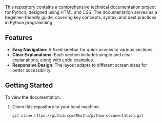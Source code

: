 This repository contains a comprehensive technical documentation project for Python, designed using HTML and CSS. The documentation serves as a beginner-friendly guide, covering key concepts, syntax, and best practices in Python programming.


## Features

- **Easy Navigation**: A fixed sidebar for quick access to various sections.
- **Clear Explanations**: Each section includes simple and clear explanations, along with code examples.
- **Responsive Design**: The layout adapts to different screen sizes for better accessibility.

## Getting Started

To view the documentation:

1. Clone this repository to your local machine.
   ```bash
   git clone https://github.com/Rhuthu/python-documentation.git
